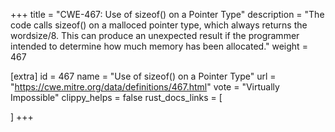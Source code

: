 +++
title = "CWE-467: Use of sizeof() on a Pointer Type"
description	= "The code calls sizeof() on a malloced pointer type, which always returns the wordsize/8. This can produce an unexpected result if the programmer intended to determine how much memory has been allocated."
weight = 467

[extra]
id = 467
name = "Use of sizeof() on a Pointer Type"
url = "https://cwe.mitre.org/data/definitions/467.html"
vote = "Virtually Impossible"
clippy_helps = false
rust_docs_links = [
	
]
+++

